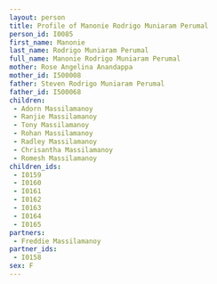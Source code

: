 ```yaml
---
layout: person
title: Profile of Manonie Rodrigo Muniaram Perumal
person_id: I0085
first_name: Manonie
last_name: Rodrigo Muniaram Perumal
full_name: Manonie Rodrigo Muniaram Perumal
mother: Rose Angelina Anandappa
mother_id: I500008
father: Steven Rodrigo Muniaram Perumal
father_id: I500068
children:
 - Adorn Massilamanoy
 - Ranjie Massilamanoy
 - Tony Massilamanoy
 - Rohan Massilamanoy
 - Radley Massilamanoy
 - Chrisantha Massilamanoy
 - Romesh Massilamanoy
children_ids:
 - I0159
 - I0160
 - I0161
 - I0162
 - I0163
 - I0164
 - I0165
partners:
 - Freddie Massilamanoy
partner_ids:
 - I0158
sex: F
---
```


